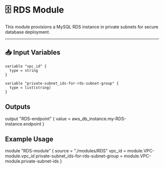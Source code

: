# 🗄️ RDS Module

This module provisions a MySQL RDS instance in private subnets for secure database deployment.

---

## 📥 Input Variables

```hcl
variable "vpc_id" {
  type = string
}

variable "private-subnet_ids-for-rds-subnet-group" {
  type = list(string)
}
```

## Outputs 

output "RDS-endpoint" {
  value = aws_db_instance.my-RDS-instance.endpoint
}

## Example Usage 

module "RDS-module" {
  source = "./modules/RDS"
  vpc_id = module.VPC-module.vpc_id
  private-subnet_ids-for-rds-subnet-group = module.VPC-module.private-subnet-ids
}

